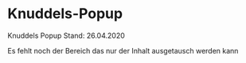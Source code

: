 # Knuddels-Popup
Knuddels Popup 
Stand: 26.04.2020

Es fehlt noch der Bereich das nur der Inhalt ausgetausch werden kann
